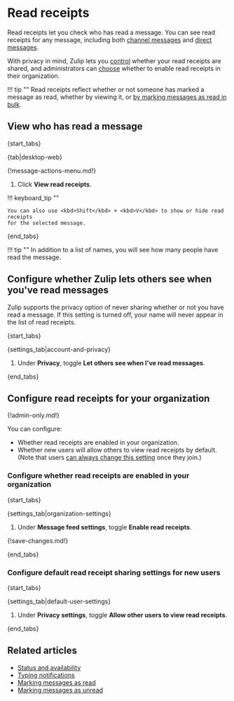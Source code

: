 # Read receipts

Read receipts let you check who has read a message. You can see read receipts
for any message, including both [channel messages](/help/introduction-to-channels)
and [direct messages](/help/direct-messages).

With privacy in mind, Zulip lets you [control][configure-personal-read-receipts]
whether your read receipts are shared, and administrators can
[choose][configure-organization-read-receipts] whether to enable read receipts in
their organization.

!!! tip ""
    Read receipts reflect whether or not someone has marked a message as read,
    whether by viewing it, or [by marking messages as read in
    bulk](/help/marking-messages-as-read).

## View who has read a message

{start_tabs}

{tab|desktop-web}

{!message-actions-menu.md!}

1. Click **View read receipts**.

!!! keyboard_tip ""

    You can also use <kbd>Shift</kbd> + <kbd>V</kbd> to show or hide read receipts
    for the selected message.

{end_tabs}

!!! tip ""
    In addition to a list of names, you will see how many people have read
    the message.

## Configure whether Zulip lets others see when you've read messages

Zulip supports the privacy option of never sharing whether or not you have read
a message. If this setting is turned off, your name will never appear in the
list of read receipts.

{start_tabs}

{settings_tab|account-and-privacy}

1. Under **Privacy**, toggle **Let others see when I've read messages**.

{end_tabs}

## Configure read receipts for your organization

{!admin-only.md!}

You can configure:

* Whether read receipts are enabled in your organization.
* Whether new users will allow others to view read receipts by default. (Note
  that users [can always change this setting][configure-personal-read-receipts]
  once they join.)

### Configure whether read receipts are enabled in your organization

{start_tabs}

{settings_tab|organization-settings}

1. Under **Message feed settings**, toggle **Enable read receipts**.

{!save-changes.md!}

{end_tabs}

### Configure default read receipt sharing settings for new users

{start_tabs}

{settings_tab|default-user-settings}

1. Under **Privacy settings**, toggle **Allow other users to view read receipts**.

{end_tabs}

## Related articles

* [Status and availability](/help/status-and-availability)
* [Typing notifications](/help/typing-notifications)
* [Marking messages as read](/help/marking-messages-as-read)
* [Marking messages as unread](/help/marking-messages-as-unread)

[configure-personal-read-receipts]: /help/read-receipts#configure-whether-zulip-lets-others-see-when-youve-read-messages
[configure-organization-read-receipts]:
    /help/read-receipts#configure-whether-read-receipts-are-enabled-in-your-organization
